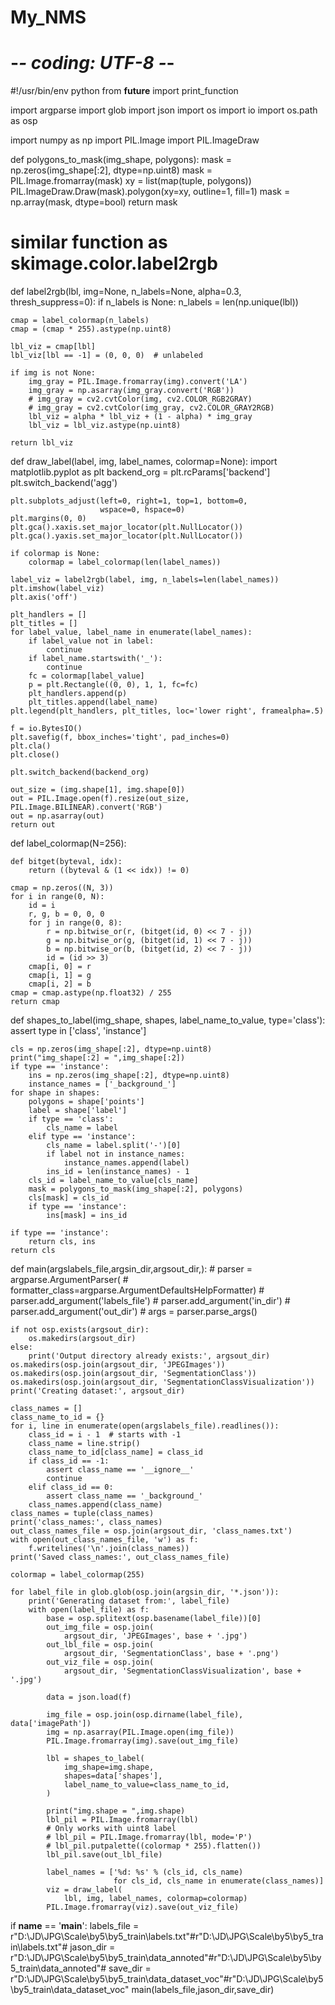 # My_NMS


# -*- coding: UTF-8 -*-
#!/usr/bin/env python
from __future__ import print_function

import argparse
import glob
import json
import os
import io
import os.path as osp

import numpy as np
import PIL.Image
import PIL.ImageDraw

def polygons_to_mask(img_shape, polygons):
    mask = np.zeros(img_shape[:2], dtype=np.uint8)
    mask = PIL.Image.fromarray(mask)
    xy = list(map(tuple, polygons))
    PIL.ImageDraw.Draw(mask).polygon(xy=xy, outline=1, fill=1)
    mask = np.array(mask, dtype=bool)
    return mask

# similar function as skimage.color.label2rgb
def label2rgb(lbl, img=None, n_labels=None, alpha=0.3, thresh_suppress=0):
    if n_labels is None:
        n_labels = len(np.unique(lbl))

    cmap = label_colormap(n_labels)
    cmap = (cmap * 255).astype(np.uint8)

    lbl_viz = cmap[lbl]
    lbl_viz[lbl == -1] = (0, 0, 0)  # unlabeled

    if img is not None:
        img_gray = PIL.Image.fromarray(img).convert('LA')
        img_gray = np.asarray(img_gray.convert('RGB'))
        # img_gray = cv2.cvtColor(img, cv2.COLOR_RGB2GRAY)
        # img_gray = cv2.cvtColor(img_gray, cv2.COLOR_GRAY2RGB)
        lbl_viz = alpha * lbl_viz + (1 - alpha) * img_gray
        lbl_viz = lbl_viz.astype(np.uint8)

    return lbl_viz
def draw_label(label, img, label_names, colormap=None):
    import matplotlib.pyplot as plt
    backend_org = plt.rcParams['backend']
    plt.switch_backend('agg')

    plt.subplots_adjust(left=0, right=1, top=1, bottom=0,
                        wspace=0, hspace=0)
    plt.margins(0, 0)
    plt.gca().xaxis.set_major_locator(plt.NullLocator())
    plt.gca().yaxis.set_major_locator(plt.NullLocator())

    if colormap is None:
        colormap = label_colormap(len(label_names))

    label_viz = label2rgb(label, img, n_labels=len(label_names))
    plt.imshow(label_viz)
    plt.axis('off')

    plt_handlers = []
    plt_titles = []
    for label_value, label_name in enumerate(label_names):
        if label_value not in label:
            continue
        if label_name.startswith('_'):
            continue
        fc = colormap[label_value]
        p = plt.Rectangle((0, 0), 1, 1, fc=fc)
        plt_handlers.append(p)
        plt_titles.append(label_name)
    plt.legend(plt_handlers, plt_titles, loc='lower right', framealpha=.5)

    f = io.BytesIO()
    plt.savefig(f, bbox_inches='tight', pad_inches=0)
    plt.cla()
    plt.close()

    plt.switch_backend(backend_org)

    out_size = (img.shape[1], img.shape[0])
    out = PIL.Image.open(f).resize(out_size, PIL.Image.BILINEAR).convert('RGB')
    out = np.asarray(out)
    return out
def label_colormap(N=256):

    def bitget(byteval, idx):
        return ((byteval & (1 << idx)) != 0)

    cmap = np.zeros((N, 3))
    for i in range(0, N):
        id = i
        r, g, b = 0, 0, 0
        for j in range(0, 8):
            r = np.bitwise_or(r, (bitget(id, 0) << 7 - j))
            g = np.bitwise_or(g, (bitget(id, 1) << 7 - j))
            b = np.bitwise_or(b, (bitget(id, 2) << 7 - j))
            id = (id >> 3)
        cmap[i, 0] = r
        cmap[i, 1] = g
        cmap[i, 2] = b
    cmap = cmap.astype(np.float32) / 255
    return cmap
def shapes_to_label(img_shape, shapes, label_name_to_value, type='class'):
    assert type in ['class', 'instance']

    cls = np.zeros(img_shape[:2], dtype=np.uint8)
    print("img_shape[:2] = ",img_shape[:2])
    if type == 'instance':
        ins = np.zeros(img_shape[:2], dtype=np.uint8)
        instance_names = ['_background_']
    for shape in shapes:
        polygons = shape['points']
        label = shape['label']
        if type == 'class':
            cls_name = label
        elif type == 'instance':
            cls_name = label.split('-')[0]
            if label not in instance_names:
                instance_names.append(label)
            ins_id = len(instance_names) - 1
        cls_id = label_name_to_value[cls_name]
        mask = polygons_to_mask(img_shape[:2], polygons)
        cls[mask] = cls_id
        if type == 'instance':
            ins[mask] = ins_id

    if type == 'instance':
        return cls, ins
    return cls
def main(argslabels_file,argsin_dir,argsout_dir,):
    # parser = argparse.ArgumentParser(
    #     formatter_class=argparse.ArgumentDefaultsHelpFormatter)
    # parser.add_argument('labels_file')
    # parser.add_argument('in_dir')
    # parser.add_argument('out_dir')
    # args = parser.parse_args()

    if not osp.exists(argsout_dir):
        os.makedirs(argsout_dir)
    else:
        print('Output directory already exists:', argsout_dir)
    os.makedirs(osp.join(argsout_dir, 'JPEGImages'))
    os.makedirs(osp.join(argsout_dir, 'SegmentationClass'))
    os.makedirs(osp.join(argsout_dir, 'SegmentationClassVisualization'))
    print('Creating dataset:', argsout_dir)

    class_names = []
    class_name_to_id = {}
    for i, line in enumerate(open(argslabels_file).readlines()):
        class_id = i - 1  # starts with -1
        class_name = line.strip()
        class_name_to_id[class_name] = class_id
        if class_id == -1:
            assert class_name == '__ignore__'
            continue
        elif class_id == 0:
            assert class_name == '_background_'
        class_names.append(class_name)
    class_names = tuple(class_names)
    print('class_names:', class_names)
    out_class_names_file = osp.join(argsout_dir, 'class_names.txt')
    with open(out_class_names_file, 'w') as f:
        f.writelines('\n'.join(class_names))
    print('Saved class_names:', out_class_names_file)

    colormap = label_colormap(255)

    for label_file in glob.glob(osp.join(argsin_dir, '*.json')):
        print('Generating dataset from:', label_file)
        with open(label_file) as f:
            base = osp.splitext(osp.basename(label_file))[0]
            out_img_file = osp.join(
                argsout_dir, 'JPEGImages', base + '.jpg')
            out_lbl_file = osp.join(
                argsout_dir, 'SegmentationClass', base + '.png')
            out_viz_file = osp.join(
                argsout_dir, 'SegmentationClassVisualization', base + '.jpg')

            data = json.load(f)

            img_file = osp.join(osp.dirname(label_file), data['imagePath'])
            img = np.asarray(PIL.Image.open(img_file))
            PIL.Image.fromarray(img).save(out_img_file)

            lbl = shapes_to_label(
                img_shape=img.shape,
                shapes=data['shapes'],
                label_name_to_value=class_name_to_id,
            )

            print("img.shape = ",img.shape)
            lbl_pil = PIL.Image.fromarray(lbl)
            # Only works with uint8 label
            # lbl_pil = PIL.Image.fromarray(lbl, mode='P')
            # lbl_pil.putpalette((colormap * 255).flatten())
            lbl_pil.save(out_lbl_file)

            label_names = ['%d: %s' % (cls_id, cls_name)
                           for cls_id, cls_name in enumerate(class_names)]
            viz = draw_label(
                lbl, img, label_names, colormap=colormap)
            PIL.Image.fromarray(viz).save(out_viz_file)


if __name__ == '__main__':
    labels_file = r"D:\JD\JPG\Scale\by5\by5_train\labels.txt"#r"D:\JD\JPG\Scale\by5\by5_train\labels.txt"#
    jason_dir = r"D:\JD\JPG\Scale\by5\by5_train\data_annoted"#r"D:\JD\JPG\Scale\by5\by5_train\data_annoted"#
    save_dir = r"D:\JD\JPG\Scale\by5\by5_train\data_dataset_voc"#r"D:\JD\JPG\Scale\by5\by5_train\data_dataset_voc"
    main(labels_file,jason_dir,save_dir)

	
	



